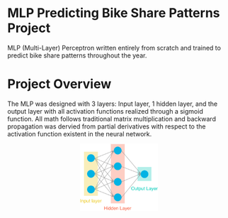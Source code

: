 # MLP Predicting Bike Share Patterns Project

MLP (Multi-Layer) Perceptron written entirely from scratch and trained to predict bike share patterns throughout the year.

# Project Overview
The MLP was designed with 3 layers: Input layer, 1 hidden layer, and the output layer with all activation functions realized through a sigmoid function. All math follows traditional matrix multiplication and backward propagation was dervied from partial derivatives with respect to the activation function existent in the neural network.

<img src="./assets/neural_network.png" alt="MLP network" width="35%" style="display:block;margin-left: auto;margin-right: auto;">